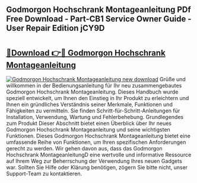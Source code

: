 ## Godmorgon Hochschrank Montageanleitung PDf Free Download - Part-CB1 Service Owner Guide - User Repair Edition jCY9D

# <h2><a href="http://df83ue.blite.top/?on=Godmorgon+Hochschrank+Montageanleitung">🔗Download 👉🔴 Godmorgon Hochschrank Montageanleitung</a></h2>

[![Godmorgon Hochschrank Montageanleitung new download](https://i.imgur.com/lujVjoI.png)](http://df83ue.blite.top/?on=Godmorgon+Hochschrank+Montageanleitung)
Grüße und willkommen in der Bedienungsanleitung für Ihr neu zusammengebautes Godmorgon Hochschrank Montageanleitung. Dieses Handbuch wurde speziell entwickelt, um Ihnen den Einstieg in Ihr Produkt zu erleichtern und Ihnen ein gründliches Verständnis seiner Merkmale, Funktionen und Fähigkeiten zu vermitteln. Sie finden Schritt-für-Schritt-Anleitungen für Installation, Verwendung, Wartung und Fehlerbehebung. Grundlegendes zum Produkt Dieser Abschnitt bietet einen Überblick über Ihr neues Godmorgon Hochschrank Montageanleitung und seine wichtigsten Funktionen. Dieses Godmorgon Hochschrank Montageanleitung bietet eine umfassende Reihe von Funktionen, um Ihren spezifischen Anforderungen gerecht zu werden. Wir gehen davon aus, dass das Godmorgon Hochschrank MontageanleitungD eine wertvolle und informative Ressource auf Ihrem Weg zur Beherrschung der Verwendung Ihres neuen Gadgets war. Sollten Sie Hilfe oder Klärung benötigen, zögern Sie bitte nicht, unser Support-Team zu kontaktieren.
